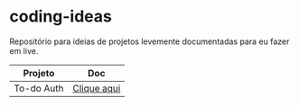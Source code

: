 # coding-ideas
Repositório para ideias de projetos levemente documentadas para eu fazer em live.


| Projeto | Doc | 
| ------- | -------- | 
| To-do Auth | [Clique aqui](/docs/todo-auth.md) |

